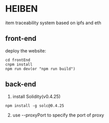 # HEIBEN
item traceability system based on ipfs and eth
## front-end
deploy the website:
```$xslt
cd frontEnd
cnpm install
npm run dev(or "npm run build")
```
## back-end
1. install Solidity(v0.4.25)
```
npm install -g solc@0.4.25
```
2. use --proxyPort to specify the port of proxy
